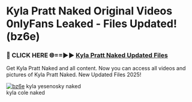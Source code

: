 # Kyla Pratt Naked Original Videos 0nlyFans Leaked - Files Updated! (bz6e)

<h3>🔴 CLICK HERE 🌐==►► <a href="https://tinyurl.com/up5wt9bj" rel="nofollow">Kyla Pratt Naked Updated Files</a></h3>

Get Kyla Pratt Naked and all content. Now you can access all videos and pictures of Kyla Pratt Naked. New Updated Files 2025!

[![bz6e](https://i.imgur.com/ABiUzMV.gif)](https://tinyurl.com/up5wt9bj)
kyla yesenosky naked<br>
kyla cole naked